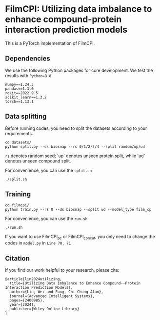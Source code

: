 # FilmCPI: Utilizing data imbalance to enhance compound-protein interaction prediction models

This is a PyTorch implementation of FilmCPI.

## Dependencies
We use the following Python packages for core development. We test the results with `Python=3.8`
```
numpy==1.24.3
pandas==1.3.0
rdkit==2022.9.5
scikit_learn==1.3.2
torch==1.13.1
```

## Data splitting

Before running codes, you need to split the datasets according to your requirements.
```
cd datasets/
python split.py --ds biosnap --rs 0/1/2/3/4 --split random/up/ud
```

`rs` denotes random seed; 'up' denotes unseen protein split, while 'ud' denotes unseen compound split.

For convenience, you can use the `split.sh`
```
./split.sh
```

## Training

```
cd filmcpi/
python train.py --rs 0 --ds biosnap --split ud --model_type film_cp
```

For convenience, you can use the `run.sh`
```
./run.sh
```
If you want to use FilmCPI<sub>pc</sub> or FilmCPI<sub>concat</sub>, you only need to change the codes in `model.py` in `Line 70, 71`

## Citation

If you find our work helpful to your research, please cite:
```
@article{lin2024utilizing,
  title={Utilizing Data Imbalance to Enhance Compound--Protein Interaction Prediction Models},
  author={Lin, Wei and Fung, Chi Chung Alan},
  journal={Advanced Intelligent Systems},
  pages={2400985},
  year={2024},
  publisher={Wiley Online Library}
}
```
